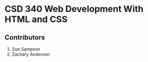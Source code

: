 <h1>CSD 340 Web Development With HTML and CSS</h1>
<h2>Contributors</h2>
  <ol>
    <li>Sue Sampson</li>
    <li>Zachary Anderson</li>
  </ol>
